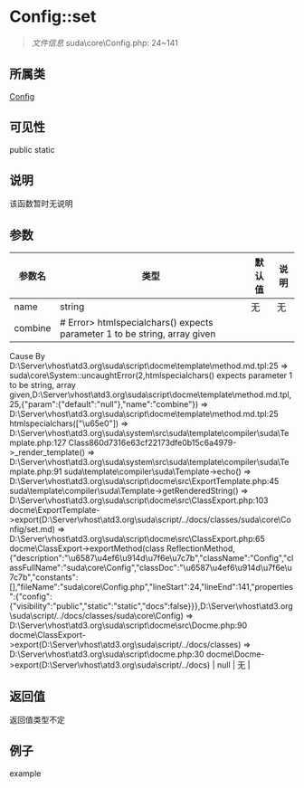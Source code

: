 # Config::set

> *文件信息* suda\core\Config.php: 24~141
## 所属类 

[Config](../Config.md)

## 可见性

  public  static
## 说明

该函数暂时无说明

## 参数

| 参数名 | 类型 | 默认值 | 说明 |
|--------|-----|-------|-------|
| name |  string | 无 | 无 |
| combine |  # Error> htmlspecialchars() expects parameter 1 to be string, array given
  Cause By D:\Server\vhost\atd3.org\suda\script\docme\template\method.md.tpl:25
    =>  suda\core\System::uncaughtError(2,htmlspecialchars() expects parameter 1 to be string, array given,D:\Server\vhost\atd3.org\suda\script\docme\template\method.md.tpl,25,{"param":{"default":"null"},"name":"combine"})
    => D:\Server\vhost\atd3.org\suda\script\docme\template\method.md.tpl:25 htmlspecialchars(["\u65e0"])
    => D:\Server\vhost\atd3.org\suda\system\src\suda\template\compiler\suda\Template.php:127 Class860d7316e63cf22173dfe0b15c6a4979->_render_template()
    => D:\Server\vhost\atd3.org\suda\system\src\suda\template\compiler\suda\Template.php:91 suda\template\compiler\suda\Template->echo()
    => D:\Server\vhost\atd3.org\suda\script\docme\src\ExportTemplate.php:45 suda\template\compiler\suda\Template->getRenderedString()
    => D:\Server\vhost\atd3.org\suda\script\docme\src\ClassExport.php:103 docme\ExportTemplate->export(D:\Server\vhost\atd3.org\suda\script/../docs/classes/suda\core\Config/set.md)
    => D:\Server\vhost\atd3.org\suda\script\docme\src\ClassExport.php:65 docme\ClassExport->exportMethod(class ReflectionMethod,{"description":"\u6587\u4ef6\u914d\u7f6e\u7c7b","className":"Config","classFullName":"suda\\core\\Config","classDoc":"\u6587\u4ef6\u914d\u7f6e\u7c7b","constants":[],"fileName":"suda\\core\\Config.php","lineStart":24,"lineEnd":141,"properties":{"config":{"visibility":"public","static":"static","docs":false}}},D:\Server\vhost\atd3.org\suda\script/../docs/classes/suda\core\Config)
    => D:\Server\vhost\atd3.org\suda\script\docme\src\Docme.php:90 docme\ClassExport->export(D:\Server\vhost\atd3.org\suda\script/../docs/classes)
    => D:\Server\vhost\atd3.org\suda\script\docme.php:30 docme\Docme->export(D:\Server\vhost\atd3.org\suda\script/../docs)
 | null | 无 |

## 返回值
返回值类型不定

## 例子

example